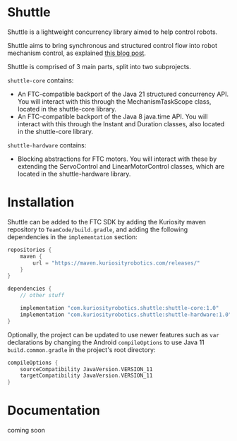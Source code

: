 # Shuttle
Shuttle is a lightweight concurrency library aimed to help control robots.

Shuttle aims to bring synchronous and structured control flow into robot mechanism control, as explained [this blog post](https://max.xz.ax/blog/structured-concurrency-robot-control/).

Shuttle is comprised of 3 main parts, split into two subprojects.

`shuttle-core` contains:
- An FTC-compatible backport of the Java 21 structured concurrency API.  You will interact with this through the MechanismTaskScope class, located in the shuttle-core library.
- An FTC-compatible backport of the Java 8 java.time API.  You will interact with this through the Instant and Duration classes, also located in the shuttle-core library.

`shuttle-hardware` contains:
- Blocking abstractions for FTC motors.  You will interact with these by extending the ServoControl and LinearMotorControl classes, which are located in the shuttle-hardware library.

# Installation
Shuttle can be added to the FTC SDK by adding the Kuriosity maven repository to `TeamCode/build.gradle`, and adding the following dependencies in the `implementation` section:
```gradle
repositories {
    maven {
        url = "https://maven.kuriosityrobotics.com/releases/"
    }
}

dependencies {
    // other stuff

    implementation "com.kuriosityrobotics.shuttle:shuttle-core:1.0"
    implementation "com.kuriosityrobotics.shuttle:shuttle-hardware:1.0"
}
```

Optionally, the project can be updated to use newer features such as `var` declarations by changing the Android `compileOptions` to use Java 11 `build.common.gradle` in the project's root directory:
```gradle
compileOptions {
    sourceCompatibility JavaVersion.VERSION_11
    targetCompatibility JavaVersion.VERSION_11
}
```

# Documentation
coming soon


